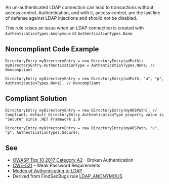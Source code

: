 
An un-authenticated LDAP connection can lead to transactions without access control. Authentication, and with it, access control, are the last line of defense against LDAP injections and should not be disabled.

This rule raises an issue when an LDAP connection is created with `AuthenticationTypes.Anonymous` or `AuthenticationTypes.None`.

## Noncompliant Code Example


    DirectoryEntry myDirectoryEntry = new DirectoryEntry(adPath);
    myDirectoryEntry.AuthenticationType = AuthenticationTypes.None; // Noncompliant
    
    DirectoryEntry myDirectoryEntry = new DirectoryEntry(adPath, "u", "p", AuthenticationTypes.None); // Noncompliant


## Compliant Solution


    DirectoryEntry myDirectoryEntry = new DirectoryEntry(myADSPath); // Compliant; default DirectoryEntry.AuthenticationType property value is "Secure" since .NET Framework 2.0
    
    DirectoryEntry myDirectoryEntry = new DirectoryEntry(myADSPath, "u", "p", AuthenticationTypes.Secure);


## See

- [OWASP Top 10 2017 Category A2](https://www.owasp.org/index.php/Top_10-2017_A2-Broken_Authentication) - Broken Authentication
- [CWE-521](https://cwe.mitre.org/data/definitions/521.html) - Weak Password Requirements
- [Modes of Authenticating to LDAP](https://docs.oracle.com/javase/tutorial/jndi/ldap/authentication.html)
- Derived from FindSecBugs rule [LDAP\_ANONYMOUS](https://find-sec-bugs.github.io/bugs.htm#LDAP_ANONYMOUS)


